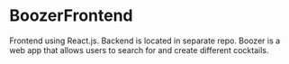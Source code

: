# BoozerFrontend

Frontend using React.js. Backend is located in separate repo. Boozer is a web app that allows users to search for and create different cocktails.

